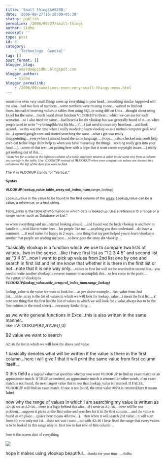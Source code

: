 ```yaml
---
title: 'Small things&#8230;'
date: '2006-09-27T16:18:00+05:30'
status: publish
permalink: /2006/09/27/small-things
author: Sidhu
excerpt: ''
type: post
id: 4
category:
    - 'Technology  General'
tag: []
post_format: []
blogger_blog:
    - amardeepsidhu.blogspot.com
blogger_author:
    - Sidhu
blogger_permalink:
    - /2006/09/sometimes-even-very-small-things-mess.html
---
```

<span style="font-family:verdana;"><span style="font-size:85%;">sometimes even very small things mess up everything in your head…something similar happened with me also…had two lists of numbers…some numbers were missing in one…wanted to find out thoes..instead of inserting values in tables then using SQL or using diff on Unix…thought about using Excel for the same…much heard about function VLOOKUP is there…which we can use for such scenarios…so I also tried the same….had heard a lot abt vlookup but was generally heard of it…as when people used to write “=vlookup(bla bla bla bla…)”…i just used to count my heartbeat…and look around…so this was the time when i really needed to learn vlookup so as a normal computer geek wud do…i opened google.com and started searching the same…what i got was really disappointing….everywhere i almost found the same language….(oops….i also checked microsoft help even dat techie lingo didnt help as when you have messed up the things…nothing really gets into your head….)…some of that text…m pasting here with a hope that it wont create copyright issues….i really got nothing out of thi</span></span><span style="font-family:verdana;"><span style="font-size:85%;">s….  
<span style="font-style: italic;font-family:verdana;font-size:78%;">“</span></span></span><span style="font-style: italic;font-family:verdana;font-size:78%;">Searches for a value in the leftmost column of a table, and then returns a value in the same row from a column you specify in the table. Use VLOOKUP instead of HLOOKUP when your comparison values are located in a column to the left of the data you want to find.</span>

<span style="font-size:78%;">The V in VLOOKUP stands for “Vertical.”</span>

<span style="font-size:78%;">**Syntax**</span>

<span style="font-size:78%;">**VLOOKUP**(**lookup\_value**,**table\_array**,**col\_index\_num**,range\_lookup)</span>

<span style="font-size:78%;">Lookup\_value is the value to be found in the first column of the [array](http://www.blogger.com/post-edit.g?blogID=31843123&postID=115935508615336437#). Lookup\_value can be a value, a reference, or a text string.</span>

<span style="font-size:78%;">Table\_array is the table of information in which data is looked up. Use a reference to a range or a range name, such as Database or List.”</span>

 <span style="font-size:85%;"><span style="font-family:verdana;">so when everything said no…started looking around….and found wat the heck vlookup is and how to handle it….wud like to write here…for people like me…..anything you dont undestand…do leave a comment…..it wud make me happy in 2 ways…one thing that my post helped you to learn vlookup n another that people are reading my post….so here goes the story abt vlookup…</span></span>

“basically vlookup is a function which we use to compare two lists of values…two in the sense….like i have first list as “1 2 3 4 5” and second list as “3 4 5″…now i want to pick up values from 2nd list one by one and search in first list and let me know that whether it is there in the first list or not…note that it is one way only….<span style="font-size:85%;"><span style="font-family:verdana;">values in first list will not be searched in second list…you need to write another vlookup in reverse manner to accomplish this…so lets come to the point…  
the syntax of vlookup is  
</span></span><span style="font-style: italic; font-weight: bold;font-family:verdana;font-size:85%;">VLOOKUP(lookup\_value,table\_array,col\_index\_num,range\_lookup)</span>

<span style=";font-family:verdana;font-size:85%;">lookup\_value is the value we want to look for….as per above example…first value from 2nd list….table\_array is the list of values in which we will look for lookup\_value…i mean the first list….(! note one thing that the first list(the list of values in which we will look for a value,always has to be the first column in the excel sheet)….necassary kinda thing…</span>

as we write general functions in Excel..this is also written in the same manner..  
like =VLOOKUP(B2,$A$2:$A$6,1,0)

B2 value we want to search

<span style=";font-family:verdana;font-size:85%;">$A$2:$A$6 the list in whic</span><span style=";font-family:verdana;font-size:85%;">h we will look the above said value</span>

1 basically denotes what will be written if the value is there in the first column…here i will give 1 that it will print the same value from first column itself…

0 this field<span style="font-size:85%;"><span style="font-family:verdana;"> is a logical value that specifies whether you want VLOOKUP to find an exact match or an approximate match. If TRUE or omitted, an approximate match is returned. In other words, if an exact match is not found, the next largest value that is less than lookup\_value is returned. If FALSE, VLOOKUP will find an exact match. If one is not found, the error value #N/A is returned(here 0 means <span style="font-weight: bold;">false</span>)</span></span>

now why the range of values in which i am searching my value is written as  
<span style=";font-family:verdana;font-size:85%;">$A$2:$A$6 not as A2:A6…there is a logic behind this also…if i write as A2:A6…there will be one problem….suppose it picks up the first value and searches for it in the first column….and the value is found at 4th place….(place here means 4th row…)…then when it will search 2nd value…it will start from 4th row only</span><span style=";font-family:verdana;font-size:85%;"> not 1st…thatz not wat i want….so with </span><span style=";font-family:verdana;font-size:85%;">$A$2:$A$6 i have fixed the range that every values is to be looked in this range only ie. first row to last row of first column…</span>  
<span style=";font-family:verdana;font-size:85%;">  
</span><span style="font-size:85%;"><span style="font-family:verdana;">here is the screen shot of everything</span></span>

[![](http://photos1.blogger.com/blogger/2517/3470/320/1.jpg)](http://photos1.blogger.com/blogger/2517/3470/1600/1.jpg)

<div style="text-align: left;">hope it makes using vlookup beautiful… <span style="font-size:85%;"><span style="font-family:verdana;">thanks for your time</span>  
<span style="font-family:verdana;">….Sidhu</span>  
</span>

</div>